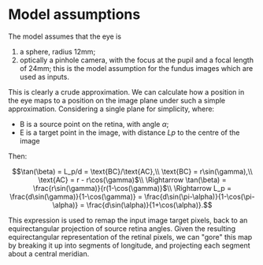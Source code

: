 # Model assumptions

The model assumes that the eye is 
1. a sphere, radius 12mm;
2. optically a pinhole camera, with the focus at the pupil and a focal length of 24mm; this is the model assumption for the fundus images which are used as inputs.

This is clearly a crude approximation. We can calculate how a position in the eye maps to a position on the image plane under such a simple approximation. Considering a single plane for simplicity, where:
- B is a source point on the retina, with angle $\alpha$;
- E is a target point in the image, with distance ${Lp}$ to the centre of the image

Then:
```math
\tan(\beta) = L_p/d = \text{BC}/\text{AC},\\
\text{BC} = r\sin(\gamma),\\
\text{AC} = r - r\cos(\gamma)$\\
\Rightarrow \tan(\beta) = \frac{r\sin(\gamma)}{r(1-\cos(\gamma)}$\\
\Rightarrow L_p = \frac{d\sin(\gamma)}{1-\cos(\gamma)} = \frac{d\sin(\pi-\alpha)}{1-\cos(\pi-\alpha)} = \frac{d\sin(\alpha)}{1+\cos(\alpha)}.
```

This expression is used to remap the input image target pixels, back to an equirectangular projection of source retina angles. Given the resulting equirectangular representation of the retinal pixels, we can "gore" this map by breaking it up into segments of longitude, and projecting each segment about a central meridian.

